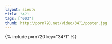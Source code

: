 ```yaml
--- 
layout: sieutv
title: 3471
tags: ["003"]
thumb: http://porn720.net/video/3471/poster.jpg
---
```

{% include porn720 key="3471" %} 
